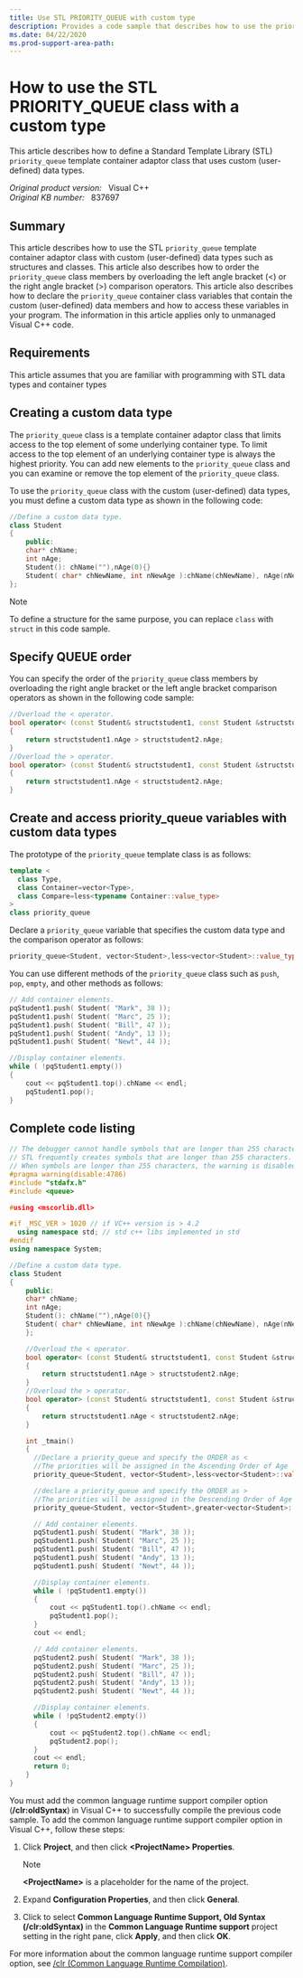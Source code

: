 ```yaml
---
title: Use STL PRIORITY_QUEUE with custom type
description: Provides a code sample that describes how to use the priority_queue template container of STL with custom types like classes and structures.
ms.date: 04/22/2020
ms.prod-support-area-path:
---
```

# How to use the STL PRIORITY_QUEUE class with a custom type

This article describes how to define a Standard Template Library (STL) `priority_queue` template container adaptor class that uses custom (user-defined) data types.

_Original product version:_ &nbsp; Visual C++  
_Original KB number:_ &nbsp; 837697

## Summary

This article describes how to use the STL `priority_queue` template container adaptor class with custom (user-defined) data types such as structures and classes. This article also describes how to order the `priority_queue` class members by overloading the left angle bracket (<) or the right angle bracket (>) comparison operators. This article also describes how to declare the `priority_queue` container class variables that contain the custom (user-defined) data members and how to access these variables in your program. The information in this article applies only to unmanaged Visual C++ code.

## Requirements

This article assumes that you are familiar with programming with STL data types and container types

## Creating a custom data type

The `priority_queue` class is a template container adaptor class that limits access to the top element of some underlying container type. To limit access to the top element of an underlying container type is always the highest priority. You can add new elements to the `priority_queue` class and you can examine or remove the top element of the `priority_queue` class.

To use the `priority_queue` class with the custom (user-defined) data types, you must define a custom data type as shown in the following code:

```cpp
//Define a custom data type.
class Student
{
    public:
    char* chName;
    int nAge;
    Student(): chName(""),nAge(0){}
    Student( char* chNewName, int nNewAge ):chName(chNewName), nAge(nNewAge){}
};
```

> [!NOTE]
> To define a structure for the same purpose, you can replace `class` with `struct` in this code sample.

## Specify QUEUE order

You can specify the order of the `priority_queue` class members by overloading the right angle bracket or the left angle bracket comparison operators as shown in the following code sample:

```cpp
//Overload the < operator.
bool operator< (const Student& structstudent1, const Student &structstudent2)
{
    return structstudent1.nAge > structstudent2.nAge;
}
//Overload the > operator.
bool operator> (const Student& structstudent1, const Student &structstudent2)
{
    return structstudent1.nAge < structstudent2.nAge;
}
```

## Create and access priority_queue variables with custom data types

The prototype of the `priority_queue` template class is as follows:

```cpp
template <
  class Type,
  class Container=vector<Type>,
  class Compare=less<typename Container::value_type>
>
class priority_queue
```

Declare a `priority_queue` variable that specifies the custom data type and the comparison operator as follows:

```cpp
priority_queue<Student, vector<Student>,less<vector<Student>::value_type> > pqStudent1;
```

You can use different methods of the `priority_queue` class such as `push`, `pop`, `empty`, and other methods as follows:

```cpp
// Add container elements.
pqStudent1.push( Student( "Mark", 38 ));
pqStudent1.push( Student( "Marc", 25 ));
pqStudent1.push( Student( "Bill", 47 ));
pqStudent1.push( Student( "Andy", 13 ));
pqStudent1.push( Student( "Newt", 44 ));

//Display container elements.
while ( !pqStudent1.empty())
{
    cout << pqStudent1.top().chName << endl;
    pqStudent1.pop();
}
```

## Complete code listing

```cpp
// The debugger cannot handle symbols that are longer than 255 characters.
// STL frequently creates symbols that are longer than 255 characters.
// When symbols are longer than 255 characters, the warning is disabled.
#pragma warning(disable:4786)
#include "stdafx.h"
#include <queue>

#using <mscorlib.dll>

#if _MSC_VER > 1020 // if VC++ version is > 4.2
  using namespace std; // std c++ libs implemented in std
#endif
using namespace System;

//Define a custom data type.
class Student
{
    public:
    char* chName;
    int nAge;
    Student(): chName(""),nAge(0){}
    Student( char* chNewName, int nNewAge ):chName(chNewName), nAge(nNewAge){}
    };

    //Overload the < operator.
    bool operator< (const Student& structstudent1, const Student &structstudent2)
    {
        return structstudent1.nAge > structstudent2.nAge;
    }
    //Overload the > operator.
    bool operator> (const Student& structstudent1, const Student &structstudent2)
    {
        return structstudent1.nAge < structstudent2.nAge;
    }

    int _tmain()
    {
      //Declare a priority_queue and specify the ORDER as <
      //The priorities will be assigned in the Ascending Order of Age
      priority_queue<Student, vector<Student>,less<vector<Student>::value_type> > pqStudent1;

      //declare a priority_queue and specify the ORDER as >
      //The priorities will be assigned in the Descending Order of Age
      priority_queue<Student, vector<Student>,greater<vector<Student>::value_type> > pqStudent2;

      // Add container elements.
      pqStudent1.push( Student( "Mark", 38 ));
      pqStudent1.push( Student( "Marc", 25 ));
      pqStudent1.push( Student( "Bill", 47 ));
      pqStudent1.push( Student( "Andy", 13 ));
      pqStudent1.push( Student( "Newt", 44 ));

      //Display container elements.
      while ( !pqStudent1.empty())
      {
          cout << pqStudent1.top().chName << endl;
          pqStudent1.pop();
      }
      cout << endl;

      // Add container elements.
      pqStudent2.push( Student( "Mark", 38 ));
      pqStudent2.push( Student( "Marc", 25 ));
      pqStudent2.push( Student( "Bill", 47 ));
      pqStudent2.push( Student( "Andy", 13 ));
      pqStudent2.push( Student( "Newt", 44 ));

      //Display container elements.
      while ( !pqStudent2.empty())
      {
          cout << pqStudent2.top().chName << endl;
          pqStudent2.pop();
      }
      cout << endl;
      return 0;
    }
}
```

You must add the common language runtime support compiler option (**/clr:oldSyntax**) in Visual C++ to successfully compile the previous code sample. To add the common language runtime support compiler option in Visual C++, follow these steps:

1. Click **Project**, and then click **\<ProjectName> Properties**.

    > [!NOTE]
    > **\<ProjectName>** is a placeholder for the name of the project.
2. Expand **Configuration Properties**, and then click **General**.
3. Click to select **Common Language Runtime Support, Old Syntax (/clr:oldSyntax)** in the **Common Language Runtime support** project setting in the right pane, click **Apply**, and then click **OK**.

For more information about the common language runtime support compiler option, see [/clr (Common Language Runtime Compilation)](/cpp/build/reference/clr-common-language-runtime-compilation).
